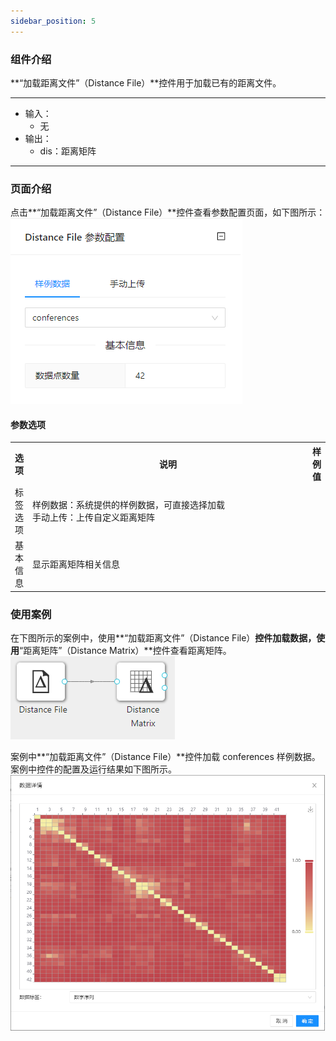 ```yaml
---
sidebar_position: 5
---
```

### 组件介绍
**“加载距离文件”（Distance File）**控件用于加载已有的距离文件。

<hr/>

- 输入：
  - 无
- 输出：
  - dis：距离矩阵

<hr/>


### 页面介绍
点击**“加载距离文件”（Distance File）**控件查看参数配置页面，如下图所示：  
[ ![](/img/aistudio/io/distance-file/param.png) ](/img/aistudio/io/distance-file/param.png)

#### 参数选项
<table>
  <tr>
    <th>选项</th>
    <th width="650">说明</th>
    <th>样例值</th>
  </tr>
  <tr>
      <td>标签选项</td> 
      <td>
      样例数据：系统提供的样例数据，可直接选择加载<br/>
      手动上传：上传自定义距离矩阵
      </td> 
      <td></td>
  </tr>
  <tr>
      <td>基本信息</td> 
      <td>
      显示距离矩阵相关信息
      </td> 
      <td></td>
  </tr>
</table>

### 使用案例
在下图所示的案例中，使用**“加载距离文件”（Distance File）**控件加载数据，使用**“距离矩阵”（Distance Matrix）**控件查看距离矩阵。  
[ ![](/img/aistudio/io/distance-file/workflow.png) ](/img/aistudio/io/distance-file/workflow.png)

案例中**“加载距离文件”（Distance File）**控件加载 conferences 样例数据。案例中控件的配置及运行结果如下图所示。  
[ ![](/img/aistudio/io/distance-file/workflow-result.png) ](/img/aistudio/io/distance-file/workflow-result.png)